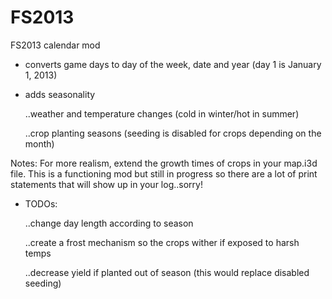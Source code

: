 # FS2013
FS2013 calendar mod

- converts game days to day of the week, date and year (day 1 is January 1, 2013)
- adds seasonality
    
    ..weather and temperature changes (cold in winter/hot in summer)
    
    ..crop planting seasons (seeding is disabled for crops depending on the month)

Notes: For more realism, extend the growth times of crops in your map.i3d file.
       This is a functioning mod but still in progress so there are a lot of print statements that will show up in your log..sorry!


- TODOs:
    
    ..change day length according to season
    
    ..create a frost mechanism so the crops wither if exposed to harsh temps
    
    ..decrease yield if planted out of season (this would replace disabled seeding)

